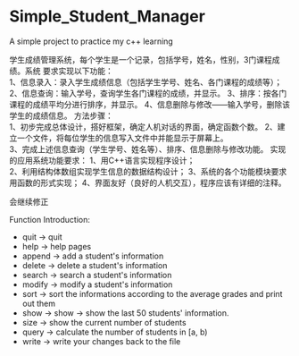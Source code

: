 # Simple_Student_Manager
A simple project to practice my c++ learning


学生成绩管理系统，每个学生是一个记录，包括学号，姓名，性别，3门课程成绩。系统  要求实现以下功能：  
1、信息录入：录入学生成绩信息（包括学生学号、姓名、各门课程的成绩等）；
2、信息查询：输入学号，查询学生各门课程的成绩，并显示。
3、排序：按各门课程的成绩平均分进行排序，并显示。
4、信息删除与修改——输入学号，删除该学生的成绩信息。
方法步骤：  
1、初步完成总体设计，搭好框架，确定人机对话的界面，确定函数个数。
2、建立一个文件，将每位学生的信息写入文件中并能显示于屏幕上。  
3、完成上述信息查询（学生学号、姓名等）、排序、信息删除与修改功能。
实现的应用系统功能要求：
1、用C++语言实现程序设计；  
2、利用结构体数组实现学生信息的数据结构设计；
3、系统的各个功能模块要求用函数的形式实现；
4、界面友好（良好的人机交互），程序应该有详细的注释。


会继续修正


Function Introduction:
+ quit -> quit
+ help -> help pages
+ append -> add a student's information
+ delete -> delete a student's information
+ search -> search a student's information
+ modify -> modify a student's information
+ sort -> sort the informations according to the average grades and print out them
+ show -> show -> show the last 50 students' information.
+ size -> show the current number of students
+ query -> calculate the number of students in [a, b)
+ write -> write your changes back to the file

